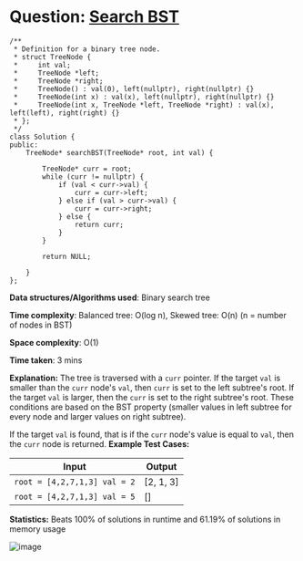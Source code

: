 <h1>Question: <a href="https://leetcode.com/problems/search-in-a-binary-search-tree/description">Search BST</a></h1>

```
/**
 * Definition for a binary tree node.
 * struct TreeNode {
 *     int val;
 *     TreeNode *left;
 *     TreeNode *right;
 *     TreeNode() : val(0), left(nullptr), right(nullptr) {}
 *     TreeNode(int x) : val(x), left(nullptr), right(nullptr) {}
 *     TreeNode(int x, TreeNode *left, TreeNode *right) : val(x), left(left), right(right) {}
 * };
 */
class Solution {
public:
    TreeNode* searchBST(TreeNode* root, int val) {
        
        TreeNode* curr = root;
        while (curr != nullptr) {
            if (val < curr->val) {
                curr = curr->left;
            } else if (val > curr->val) {
                curr = curr->right;
            } else {
                return curr;
            }
        }

        return NULL;
        
    }
};
```

**Data structures/Algorithms used**: Binary search tree

**Time complexity**: Balanced tree: O(log n), Skewed tree: O(n) (n = number of nodes in BST)

**Space complexity**: O(1)

**Time taken**: 3 mins

**Explanation:**
The tree is traversed with a `curr` pointer. If the target `val` is smaller than the `curr` node's `val`, then `curr` is set to the left subtree's root. If the target `val` is larger, then the `curr` is set to the right subtree's root. These conditions are based on the BST property (smaller values in left subtree for every node and larger values on right subtree). 

If the target `val` is found, that is if the `curr` node's value is equal to `val`, then the `curr` node is returned.
**Example Test Cases:**


| Input  | Output |
| ------------- | ------------- |
| <code>root = [4,2,7,1,3] val = 2</code>  | [2, 1, 3] |
| <code>root = [4,2,7,1,3] val = 5</code>  | [] |

**Statistics:** Beats 100% of solutions in runtime and 61.19% of solutions in memory usage

![image](https://github.com/user-attachments/assets/03ba013e-e4a6-473b-9dc1-47bbca16d096)

